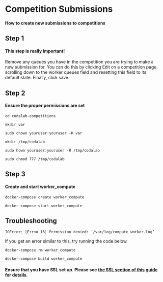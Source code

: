 # Competition Submissions

#### How to create new submissions to competitions

## Step 1

#### This step is really important!

Remove any queues you have in the competition you are trying to make a new submission for. You can do this by clicking Edit on a competition page, scrolling down to the worker queues field and resetting this field to its default state.  Finally, click save.

## Step 2

#### Ensure the proper permissions are set

`cd codalab-competitions`

`mkdir var`

`sudo chown youruser:youruser -R var`

`mkdir /tmp/codalab`

`sudo hown youruser:youruser -R /tmp/codalab`

`sudo chmod 777 /tmp/codalab`

## Step 3

#### Create and start worker_compute

`docker-compose create worker_compute`

`docker-compose start worker_compute`

## Troubleshooting

`IOError: [Errno 13] Permission denied: ‘/var/log/compute_worker.log’`

If you get an error similar to this, try running the code below.

`docker-compose rm worker_compute`


`docker-compose build worker_compute`

#### Ensure that you have SSL set up. Please see [the SSL section of this guide](/en/latest/1.%20Setup%20Guide%20-%20Docker/) for details.
